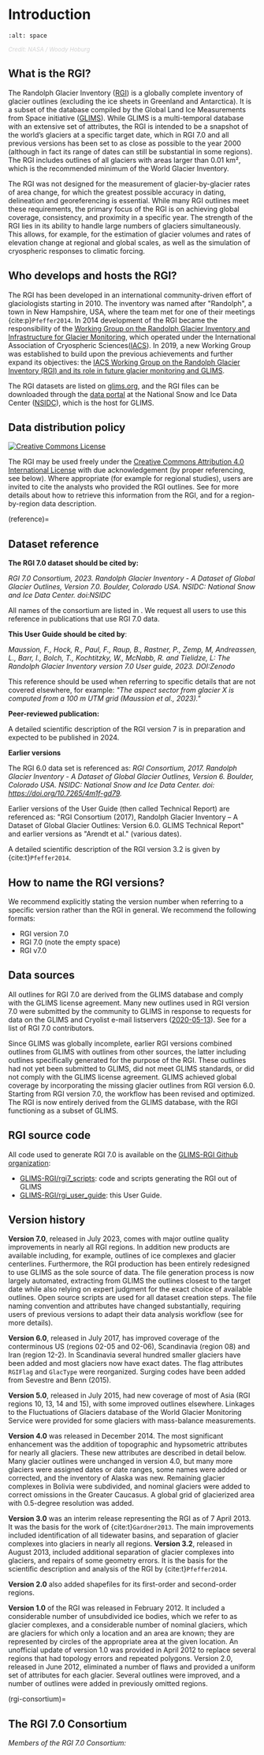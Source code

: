 # Introduction

```{image} img/nasa.jpg
:alt: space
```
<p style="color:#D3D3D3";><small><i>Credit: NASA / Woody Hoburg</i>⁣</small></p>

## What is the RGI?

The Randolph Glacier Inventory ([RGI](https://www.glims.org/RGI)) is a globally complete inventory of glacier outlines (excluding the ice sheets in Greenland and Antarctica). It is a subset of the database compiled by the Global Land Ice Measurements from Space initiative ([GLIMS](https://www.glims.org)). While GLIMS is a multi-temporal database with an extensive set of attributes, the RGI is intended to be a snapshot of the world’s glaciers at a specific target date, which in RGI 7.0 and all previous versions has been set to as close as possible to the year 2000 (although in fact its range of dates can still be substantial in some regions). The RGI includes outlines of all glaciers with areas larger than 0.01 km², which is the recommended minimum of the World Glacier Inventory.

The RGI was not designed for the measurement of glacier-by-glacier rates of area change, for which the greatest possible accuracy in dating, delineation and georeferencing is essential. While many RGI outlines meet these requirements, the primary focus of the RGI is on achieving global coverage, consistency, and proximity in a specific year. The strength of the RGI lies in its ability to handle large numbers of glaciers simultaneously. This allows, for example, for the estimation of glacier volumes and rates of elevation change at regional and global scales, as well as the simulation of cryospheric responses to climatic forcing.

## Who develops and hosts the RGI?

The RGI has been developed in an international community-driven effort of glaciologists starting in 2010. The inventory was named after "Randolph", a town in New Hampshire, USA, where the team met for one of their meetings {cite:p}`Pfeffer2014`. In 2014 development of the RGI became the responsibility of the [Working Group on the Randolph Glacier Inventory and Infrastructure for Glacier Monitoring](https://cryosphericsciences.org/activities/wg-rgi/), which operated under the International Association of Cryospheric Sciences([IACS](https://cryosphericsciences.org)). In 2019, a new Working Group was established to build upon the previous achievements and further expand its objectives: the [IACS Working Group on the Randolph Glacier Inventory (RGI) and its role in future glacier monitoring and GLIMS](https://cryosphericsciences.org/activities/working-groups/rgi-working-group/).

The RGI datasets are listed on [glims.org](https://www.glims.org/RGI), and the RGI files can be downloaded through the [data portal](https://nsidc.org/data/nsidc-0770) at the National Snow and Ice Data Center ([NSIDC](https://nsidc.org)), which is the host for GLIMS.

## Data distribution policy

[![Creative Commons License](https://mirrors.creativecommons.org/presskit/buttons/88x31/svg/by.svg)](https://creativecommons.org/licenses/by/4.0)

The RGI may be used freely under the [Creative Commons Attribution 4.0 International License](https://creativecommons.org/licenses/by/4.0) with due acknowledgement (by proper referencing, see below). Where appropriate (for example for regional studies), users are invited to cite the analysts who provided the RGI outlines. See [](03_data_decription) for more details about how to retrieve this information from the RGI, and [](05_description_by_region) for a region-by-region data description.

(reference)=
## Dataset reference

**The RGI 7.0 dataset should be cited by:**

*RGI 7.0 Consortium, 2023. Randolph Glacier Inventory - A Dataset of Global Glacier Outlines, Version 7.0. Boulder, Colorado USA. NSIDC: National Snow and Ice Data Center. doi:NSIDC*

All names of the consortium are listed in [](rgi-consortium). 
We request all users to use this reference in publications that use RGI 7.0 data.
  
**This User Guide should be cited by**:

*Maussion, F., Hock, R., Paul, F., Raup, B., Rastner, P., Zemp, M, Andreassen, L., Barr, I., Bolch, T., Kochtitzky, W., McNabb, R. and Tielidze, L: The Randolph Glacier Inventory version 7.0 User guide, 2023. DOI:Zenodo*

This reference should be used when referring to specific details that are not covered elsewhere, for example: *"The aspect sector from glacier X is computed from a 100 m UTM grid (Maussion et al., 2023)."*
 
**Peer-reviewed publication:**

A detailed scientific description of the RGI version 7 is in preparation and expected to be published in 2024.

**Earlier versions**

The RGI 6.0 data set is referenced as: *RGI Consortium, 2017. Randolph Glacier Inventory - A Dataset of Global Glacier Outlines, Version 6. Boulder, Colorado USA. NSIDC: National Snow and Ice Data Center. doi: https://doi.org/10.7265/4m1f-gd79.*

Earlier versions of the User Guide (then called Technical Report) are referenced as: "RGI Consortium (2017), Randolph Glacier Inventory – A Dataset of Global Glacier Outlines: Version 6.0. GLIMS Technical Report" and earlier versions as "Arendt et al." (various dates).

A detailed scientific description of the RGI version 3.2 is given by {cite:t}`Pfeffer2014`.


## How to name the RGI versions?

We recommend explicitly stating the version number when referring to a specific version rather than the RGI in general. We recommend the following formats:
- RGI version 7.0
- RGI 7.0 (note the empty space) 
- RGI v7.0

## Data sources

All outlines for RGI 7.0 are derived from the GLIMS database and comply with the GLIMS license agreement. Many new outlines used in RGI version 7.0 were submitted by the community to GLIMS in response to requests for data on the GLIMS and Cryolist e-mail listservers ([2020-05-13](https://lists.cryolist.org/pipermail/cryolist/2020-May/005135.html)). See [](appendix/contributors) for a list of RGI 7.0 contributors.

Since GLIMS was globally incomplete, earlier RGI versions combined outlines from GLIMS with outlines from other sources, the latter including outlines specifically generated for the purpose of the RGI. These outlines had not yet been submitted to GLIMS, did not meet GLIMS standards, or did not comply with the GLIMS license agreement. GLIMS achieved global coverage by incorporating the missing glacier outlines from RGI version 6.0. Starting from RGI version 7.0, the workflow has been revised and optimized. The RGI is now entirely derived from the GLIMS database, with the RGI functioning as a subset of GLIMS.

## RGI source code

All code used to generate RGI 7.0 is available on the [GLIMS-RGI Github organization](https://github.com/GLIMS-RGI):
- [GLIMS-RGI/rgi7_scripts](https://github.com/GLIMS-RGI/rgi7_scripts): code and scripts generating the RGI out of GLIMS
- [GLIMS-RGI/rgi_user_guide](https://github.com/GLIMS-RGI/rgi_user_guide): this User Guide.

## Version history

**Version 7.0**, released in July 2023, comes with major outline quality improvements in nearly all RGI regions. In addition new products are available including, for example, outlines of ice complexes and glacier centerlines. Furthermore, the RGI production has been entirely redesigned to use GLIMS as the sole source of data. The file generation process is now largely automated, extracting from GLIMS the outlines closest to the target date while also relying on expert judgment for the exact choice of available outlines. Open source scripts are used for all dataset creation steps. The file naming convention and attributes have changed substantially, requiring users of previous versions to adapt their data analysis workflow (see [](04_revisions) for more details).

**Version 6.0**, released in July 2017, has improved coverage of the conterminous US (regions 02-05 and 02-06), Scandinavia (region 08) and Iran (region 12-2). In Scandinavia several hundred smaller glaciers have been added and most glaciers now have exact dates. The flag attributes `RGIFlag` and `GlacType` were reorganized. Surging codes have been added from Sevestre and Benn (2015).

**Version 5.0**, released in July 2015, had new coverage of most of Asia (RGI regions 10, 13, 14 and 15), with some improved outlines elsewhere. Linkages to the Fluctuations of Glaciers database of the World Glacier Monitoring Service were provided for some glaciers with mass-balance measurements.

**Version 4.0** was released in December 2014. The most significant enhancement was the addition of topographic and hypsometric attributes for nearly all glaciers. These new attributes are described in detail below. Many glacier outlines were unchanged in version 4.0, but many more glaciers were assigned dates or date ranges, some names were added or corrected, and the inventory of Alaska was new. Remaining glacier complexes in Bolivia were subdivided, and nominal glaciers were added to correct omissions in the Greater Caucasus. A global grid of glacierized area with 0.5-degree resolution was added.

**Version 3.0** was an interim release representing the RGI as of 7 April 2013. It was the basis for the work of {cite:t}`Gardner2013`. The main improvements included identification of all tidewater basins, and separation of glacier complexes into glaciers in nearly all regions. **Version 3.2**, released in August 2013, included additional separation of glacier complexes into glaciers, and repairs of some geometry errors. It is the basis for the scientific description and analysis of the RGI by {cite:t}`Pfeffer2014`.

**Version 2.0** also added shapefiles for its first-order and second-order regions.

**Version 1.0** of the RGI was released in February 2012. It included a considerable number of unsubdivided ice bodies, which we refer to as glacier complexes, and a considerable number of nominal glaciers, which are glaciers for which only a location and an area are known; they are represented by circles of the appropriate area at the given location. An unofficial update of version 1.0 was provided in April 2012 to replace several regions that had topology errors and repeated polygons. Version 2.0, released in June 2012, eliminated a number of flaws and provided a uniform set of attributes for each glacier. Several outlines were improved, and a number of outlines were added in previously omitted regions. 

(rgi-consortium)=
## The RGI 7.0 Consortium

*Members of the RGI 7.0 Consortium:*

<ADD RGI CONSORTIUM>
